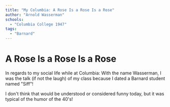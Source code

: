 ```yaml
---
title: "My Columbia: A Rose Is a Rose Is a Rose"
author: "Arnold Wasserman"
schools:
  - "Columbia College 1947"
tags:
  - "Barnard"
---
```


# A Rose Is a Rose Is a Rose

In regards to my social life while at Columbia: With the name Wasserman, I was the talk (if not the laugh) of my class because I dated a Barnard student named "Siff"!

I don't think that would be understood or considered funny today, but it was typical of the humor of the 40's!
